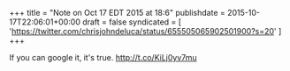 +++
title = "Note on Oct 17 EDT 2015 at 18:6"
publishdate = 2015-10-17T22:06:01+00:00
draft = false
syndicated = [ 'https://twitter.com/chrisjohndeluca/status/655505065902501900?s=20' ]
+++

If you can google it, it's true. http://t.co/KiLj0yv7mu
